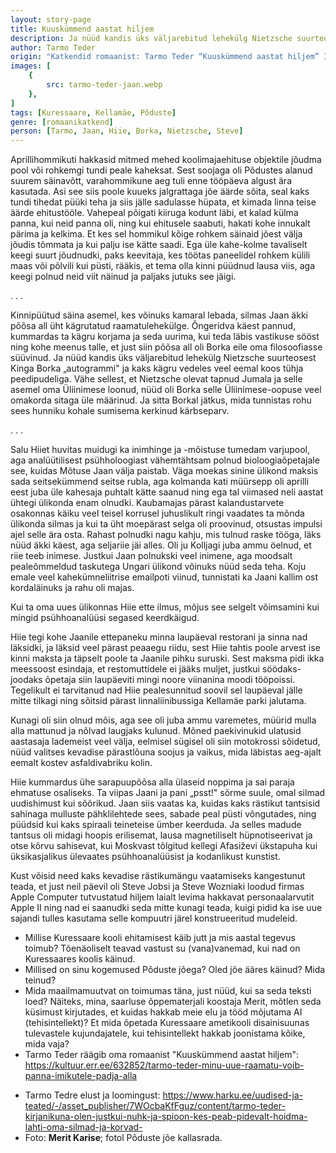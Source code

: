 ```yaml
---
layout: story-page
title: Kuuskümmend aastat hiljem
description: Ja nüüd kandis üks väljarebitud lehekülg Nietzsche suurteosest Kinga Borka “autogrammi”.
author: Tarmo Teder
origin: "Katkendid romaanist: Tarmo Teder “Kuuskümmend aastat hiljem” II osa (lk 184-187), EKSA, 2019"
images: [
    {
        src: tarmo-teder-jaan.webp
    },
]
tags: [Kuressaare, Kellamäe, Põduste]
genre: [romaanikatkend]
person: [Tarmo, Jaan, Hiie, Borka, Nietzsche, Steve]
---
```


<!-- jõudma ilmuma keerduma vedelema vaatama -->

<!-- # {{$doc.title}} -->

Aprillihommikuti hakkasid mitmed mehed koolimajaehituse objektile jõudma pool või rohkemgi tundi peale kaheksat. Sest soojaga oli Põdustes alanud suurem säinavõtt, varahommikune aeg tuli enne tööpäeva algust ära kasutada. Asi see siis poole kuueks jalgrattaga jõe äärde sõita, seal kaks tundi tihedat püüki teha ja siis jälle sadulasse hüpata, et kimada linna teise äärde ehitustööle. Vahepeal põigati kiiruga kodunt läbi, et kalad külma panna, kui neid panna oli, ning kui ehitusele saabuti, hakati kohe innukalt pärima ja kelkima. Et kes sel hommikul kõige rohkem säinaid jõest välja jõudis tõmmata ja kui palju ise kätte saadi. Ega üle kahe-kolme tavaliselt keegi suurt jõudnudki, paks keevitaja, kes töötas paneelidel rohkem külili maas või põlvili kui püsti, rääkis, et tema olla kinni püüdnud lausa viis, aga keegi polnud neid viit näinud ja paljaks jutuks see jäigi.

. . .

Kinnipüütud säina asemel, kes võinuks kamaral lebada, silmas Jaan äkki põõsa all üht kägrutatud raamatulehekülge. Õngeridva käest pannud, kummardas ta kägru korjama ja seda uurima, kui teda läbis vastikuse sööst ning kohe meenus talle, et just siin põõsa all oli Borka eile oma filosoofiasse süüvinud. Ja nüüd kandis üks väljarebitud lehekülg Nietzsche suurteosest Kinga Borka „autogrammi" ja kaks kägru vedeles veel eemal koos tühja peedipudeliga. Vähe sellest, et Nietzsche olevat tapnud Jumala ja selle asemel oma Üliinimese loonud, nüüd oli Borka selle Üliinimese-oopuse veel omakorda sitaga üle määrinud. Ja sitta Borkal jätkus, mida tunnistas rohu sees hunniku kohale sumisema kerkinud kärbseparv.

. . .

Salu Hiiet huvitas muidugi ka inimhinge ja -mõistuse tumedam varjupool, aga analüütilisest psühholoogiast vähemtähtsam polnud bioloogiaõpetajale see, kuidas Mõtuse Jaan välja paistab. Väga moekas sinine ülikond maksis sada seitsekümmend seitse rubla, aga kolmanda kati müürsepp oli aprilli eest juba üle kahesaja puhtalt kätte saanud ning ega tal viimased neli aastat ühtegi ülikonda enam olnudki. Kaubamajas pärast kalandustarvete osakonnas käiku veel teisel korrusel juhuslikult ringi vaadates ta mõnda ülikonda silmas ja kui ta üht moepärast selga oli proovinud, otsustas impulsi ajel selle ära osta. Rahast polnudki nagu kahju, mis tulnud raske tööga, läks nüüd äkki käest, aga seljariie jäi alles. Oli ju Kolljagi juba ammu öelnud, et riie teeb inimese. Justkui Jaan polnukski veel inimene, aga moodsalt pealeõmmeldud taskutega Ungari ülikond võinuks nüüd seda teha. Koju emale veel kahekümneliitrise emailpoti viinud, tunnistati ka Jaani kallim ost kordaläinuks ja rahu oli majas.

Kui ta oma uues ülikonnas Hiie ette ilmus, mõjus see selgelt võimsamini kui mingid psühhoanalüüsi segased keerdkäigud.

Hiie tegi kohe Jaanile ettepaneku minna laupäeval restorani ja sinna nad läksidki, ja läksid veel pärast peaaegu riidu, sest Hiie tahtis poole arvest ise kinni maksta ja täpselt poole ta Jaanile pihku suruski. Sest maksma pidi ikka meessoost esindaja, et restomuttidele ei jääks muljet, justkui söödaks-joodaks õpetaja siin laupäeviti mingi noore viinanina moodi tööpoissi. Tegelikult ei tarvitanud nad Hiie pealesunnitud soovil sel laupäeval jälle mitte tilkagi ning sõitsid pärast linnaliinibussiga Kellamäe parki jalutama.

Kunagi oli siin olnud mõis, aga see oli juba ammu varemetes, müürid mulla alla mattunud ja nõlvad laugjaks kulunud. Mõned paekivinukid ulatusid aastasaja lademeist veel välja, eelmisel sügisel oli siin motokrossi sõidetud, nüüd valitses kevadise pärastlõuna soojus ja vaikus, mida läbistas aeg-ajalt eemalt kostev asfaldivabriku kolin.

Hiie kummardus ühe sarapuupõõsa alla ülaseid noppima ja sai paraja ehmatuse osaliseks. Ta viipas Jaani ja pani „psst!" sõrme suule, omal silmad uudishimust kui sõõrikud. Jaan siis vaatas ka, kuidas kaks rästikut tantsisid sahinaga mulluste pähklilehtede sees, sabade peal püsti võngutades, ning püüdsid kui kaks spiraali teineteise ümber keerduda. Ja selles madude tantsus oli midagi hoopis erilisemat, lausa magnetiliselt hüpnotiseerivat ja otse kõrvu sahisevat, kui Moskvast tõlgitud kellegi Afasiževi ükstapuha kui üksikasjalikus ülevaates psühhoanalüüsist ja kodanlikust kunstist.

Kust võisid need kaks kevadise rästikumängu vaatamiseks kangestunut teada, et just neil päevil oli Steve Jobsi ja Steve Wozniaki loodud firmas Apple Computer tutvustatud hiljem laialt levima hakkavat personaalarvutit Apple II ning nad ei saanudki seda mitte kunagi teada, kuigi pidid ka ise uue sajandi tulles kasutama selle kompuutri järel konstrueeritud mudeleid.





<story-author :author="author" :origin="origin"></story-author>

<!-- <story-dictionary :terms="dictionary"></story-dictionary> -->



<details-wrapper summary="Mis mõtted tekkisid?">

- Millise Kuressaare kooli ehitamisest käib jutt ja mis aastal tegevus toimub? Tõenäoliselt teavad vastust su (vana)vanemad, kui nad on Kuressaares koolis käinud.
- Millised on sinu kogemused Põduste jõega? Oled jõe ääres käinud? Mida teinud?
- Mida maailmamuutvat on toimumas täna, just nüüd, kui sa seda teksti loed? Näiteks, mina, saarluse õppematerjali koostaja Merit, mõtlen seda küsimust kirjutades, et kuidas hakkab meie elu ja tööd mõjutama AI (tehisintellekt)? Et mida õpetada Kuressaare ametikooli disainisuunas tulevastele kujundajatele, kui tehisintellekt hakkab joonistama kõike, mida vaja?
- Tarmo Teder räägib oma romaanist "Kuuskümmend aastat hiljem": https://kultuur.err.ee/632852/tarmo-teder-minu-uue-raamatu-voib-panna-imikutele-padja-alla

</details-wrapper>


<details-wrapper summary="Allikad" class="text-sm" icon="icon-park-outline:document-folder">

- Tarmo Tedre elust ja loomingust: https://www.harku.ee/uudised-ja-teated/-/asset_publisher/7WOcbaKfFguz/content/tarmo-teder-kirjanikuna-olen-justkui-nuhk-ja-spioon-kes-peab-pidevalt-hoidma-lahti-oma-silmad-ja-korvad-
- Foto: **Merit Karise**; fotol Põduste jõe kallasrada.

</details-wrapper>

